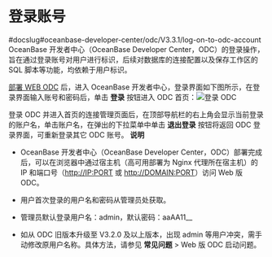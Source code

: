 登录账号 
=========================
#docslug#oceanbase-developer-center/odc/V3.3.1/log-on-to-odc-account
OceanBase 开发者中心（OceanBase Developer Center，ODC）的登录操作，旨在通过登录账号对用户进行标识，后续对数据库的连接配置以及保存工作区的 SQL 脚本等功能，均依赖于用户标识。

[部署 WEB ODC](../../8.deployment-guide/1.deployment-overview.md) 后，进入 OceanBase 开发者中心，登录界面如下图所示，在登录界面输入账号和密码后，单击 **登录** 按钮进入 ODC 首页：![登录 ODC](https://help-static-aliyun-doc.aliyuncs.com/assets/img/zh-CN/5354034461/p231862.png)

登录 ODC 并进入首页的连接管理页面后，在顶部导航栏的右上角会显示当前登录的账户名，单击账户名，在弹出的下拉菜单中单击 **退出登录** 按钮将返回 ODC 登录界面，可重新登录其它 ODC 账号。
**说明**
* OceanBase 开发者中心（OceanBase Developer Center，ODC）部署完成后，可以在浏览器中通过宿主机（高可用部署为 Nginx 代理所在宿主机）的 IP 和端口号（<http://IP:PORT> 或 <http://DOMAIN:PORT>）访问 Web 版 ODC。

  

* 用户首次登录的用户名和密码从管理员处获取。

  

* 管理员默认登录用户名：admin，默认密码：aaAA11__

  

* 如从 ODC 旧版本升级至 V3.2.0 及以上版本，出现 admin 等用户冲突，需手动修改原用户名称。具体方法，请参见 **常见问题** > Web 版 ODC 启动问题。

  



